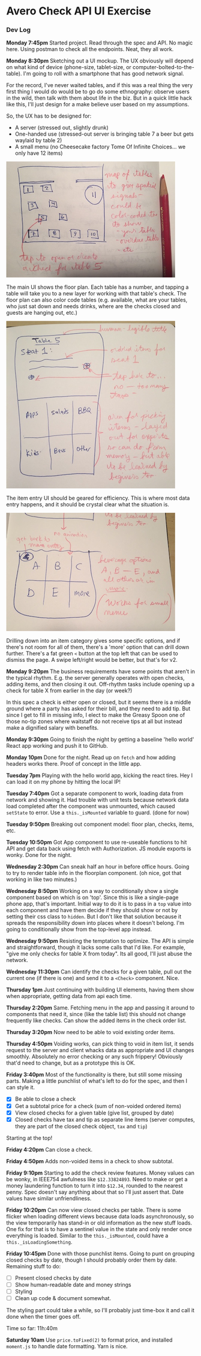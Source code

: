 # Avero Check API UI Exercise

### Dev Log

**Monday 7:45pm** Started project. Read through the spec and API. No magic here. Using postman to check all the endpoints. Neat, they all work.

**Monday 8:30pm** Sketching out a UI mockup. The UX obviously will depend on what kind of device (phone-size, tablet-size, or computer-bolted-to-the-table). I'm going to roll with a smartphone that has good network signal.

For the record, I've never waited tables, and if this was a real thing the very first thing I would do would be to go do some ethnography: observe users in the wild, then talk with them about life in the biz. But in a quick little hack like this, I'll just design for a make believe user based on my assumptions.

So, the UX has to be designed for:

- A server (stressed out, slightly drunk)
- One-handed use (stressed-out server is bringing table 7 a beer but gets waylaid by table 2)
- A small menu (no Cheesecake factory Tome Of Infinite Choices... we only have 12 items)

![Table layout](img/IMG_0975.jpg)

The main UI shows the floor plan. Each table has a number, and tapping a table will take you to a new layer for working with that table's check. The floor plan can also color code tables (e.g. available, what are your tables, who just sat down and needs drinks, where are the checks closed and guests are hanging out, etc.)

![Item Entry](img/IMG_0976.jpg)

The item entry UI should be geared for efficiency. This is where most data entry happens, and it should be crystal clear what the situation is.

![Beverage Entry](img/IMG_0977.jpg)

Drilling down into an item category gives some specific options, and if there's not room for all of them, there's a 'more' option that can drill down further. There's a fat green `<` button at the top left that can be used to dismiss the page. A swipe left/right would be better, but that's for v2.

**Monday 9:20pm** The business requirements have some points that aren't in the typical rhythm. E.g. the server generally operates with open checks, adding items, and then closing it out. Off-rhythm tasks include opening up a check for table X from earlier in the day (or week?)

In this spec a check is either open or closed, but it seems there is a middle ground where a party has asked for their bill, and they need to add tip. But since I get to fill in missing info, I elect to make the Greasy Spoon one of those no-tip zones where waitstaff do not receive tips at all but instead make a dignified salary with benefits.

**Monday 9:30pm** Going to finish the night by getting a baseline 'hello world' React app working and push it to GitHub.

**Monday 10pm** Done for the night. Read up on `fetch` and how adding headers works there. Proof of concept in the little app.

**Tuesday 7pm** Playing with the hello world app, kicking the react tires. Hey I can load it on my phone by hitting the local IP!

**Tuesday 7:40pm** Got a separate component to work, loading data from network and showing it. Had trouble with unit tests because network data load completed after the component was unmounted, which caused `setState` to error. Use a `this._isMounted` variable to guard. (done for now)

**Tuesday 9:50pm** Breaking out component model: floor plan, checks, items, etc.

**Tuesday 10:50pm** Got App component to use re-useable functions to hit API and get data back using fetch with Authorization. JS module exports is wonky. Done for the night.

**Wednesday 2:30pm** Can sneak half an hour in before office hours. Going to try to render table info in the floorplan component. (oh nice, got that working in like two minutes.)



**Wednesday 8:50pm** Working on a way to conditionally show a single component based on which is on 'top'. Since this is like a single-page phone app, that's important. Initial way to do it is to pass in a `top` value into each component and have them decide if they should show or not by setting their css class to `hidden`. But I don't like that solution because it spreads the responsibility down into places where it doesn't belong. I'm going to conditionally show from the top-level app instead.

**Wednesday 9:50pm** Resisting the temptation to optimize. The API is simple and straightforward, though it lacks some calls that I'd like. For example, "give me only checks for table X from today". Its all good, I'll just abuse the network.

**Wednesday 11:30pm** Can identify the checks for a given table, pull out the current one (if there is one) and send it to a `<Check>` component. Nice.

**Thursday 1pm** Just continuing with building UI elements, having them show when appropriate, getting data from api each time.

**Thursday 2:20pm** Same. Fetching menu in the app and passing it around to components that need it, since (like the table list) this should not change frequently like checks. Can show the added items in the check order list.

**Thursday 3:20pm** Now need to be able to void existing order items.

**Thursday 4:50pm** Voiding works, can pick thing to void in item list, it sends request to the server and client whacks data as appropriate and UI changes smoothly. Absolutely no error checking or any such frippery! Obviously that'd need to change, but as a prototype this is OK.

**Friday 3:40pm** Most of the functionality is there, but still some missing parts. Making a little punchlist of what's left to do for the spec, and then I can style it.

- [x] Be able to close a check
- [x] Get a subtotal price for a check (sum of non-voided ordered items)
- [x] View closed checks for a given table (give list, grouped by date)
- [x] Closed checks have tax and tip as separate line items (server computes,  they are part of the closed check object, `tax` and `tip`)

Starting at the top!

**Friday 4:20pm** Can close a check.

**Friday 4:50pm** Adds non-voided items in a check to show subtotal.

**Friday 9:10pm** Starting to add the check review features. Money values can be wonky, in IEEE754 awfulness like `$12.33824893`. Need to make or get a money laundering function to turn it into `$12.34`, rounded to the nearest penny. Spec doesn't say anything about that so I'll just assert that. Date values have similar unfriendliness.

**Friday 10:20pm** Can now view closed checks per table. There is some flicker when loading different views because data loads asynchronously, so the view temporarily has stand-in or old information as the new stuff loads. One fix for that is to have a sentinel value in the state and only render once everything is loaded. Similar to the `this._isMounted`, could have a `this._isLoadingSomething`.

**Friday 10:45pm** Done with those punchlist items. Going to punt on grouping closed checks by date, though I should probably order them by date. Remaining stuff to do:

- [ ] Present closed checks by date
- [ ] Show human-readable date and money strings
- [ ] Styling
- [ ] Clean up code & document somewhat.

The styling part could take a while, so I'll probably just time-box it and call it done when the timer goes off.

Time so far: 11h:40m

**Saturday 10am** Use `price.toFixed(2)` to format price, and installed `moment.js` to handle date formatting. Yarn is nice.
